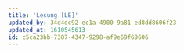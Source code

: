 ```yaml
---
title: 'Lesung [LE]'
updated_by: 34d4dc92-ec1a-4900-9a81-ed8dd8606f23
updated_at: 1610545613
id: c5ca23bb-7387-4347-9298-af9e69f69606
---
```

